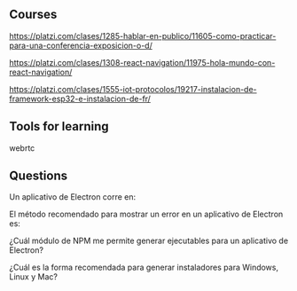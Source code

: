 ## Courses

https://platzi.com/clases/1285-hablar-en-publico/11605-como-practicar-para-una-conferencia-exposicion-o-d/

https://platzi.com/clases/1308-react-navigation/11975-hola-mundo-con-react-navigation/

https://platzi.com/clases/1555-iot-protocolos/19217-instalacion-de-framework-esp32-e-instalacion-de-fr/

## Tools for learning

webrtc

## Questions

Un aplicativo de Electron corre en:

El método recomendado para mostrar un error en un aplicativo de Electron es:

¿Cuál módulo de NPM me permite generar ejecutables para un aplicativo de Electron?

¿Cuál es la forma recomendada para generar instaladores para Windows, Linux y Mac?
